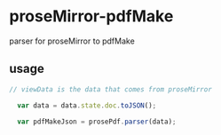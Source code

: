 # proseMirror-pdfMake
parser for proseMirror to pdfMake

## usage
```javascript
// viewData is the data that comes from proseMirror

  var data = data.state.doc.toJSON();
  
  var pdfMakeJson = prosePdf.parser(data);
```
